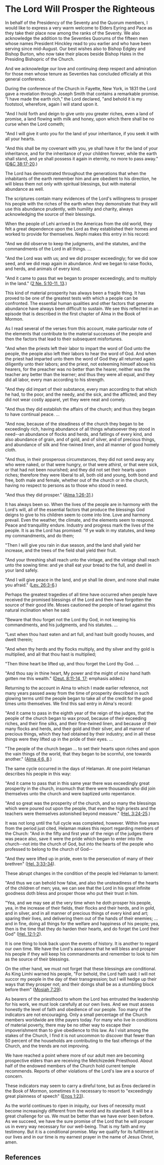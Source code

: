 # The Lord Will Prosper the Righteous

In behalf of the Presidency of the Seventy and the Quorum members, I would
like to express a very warm welcome to Elders Eyring and Pace as they take
their place now among the ranks of the Seventy. We also acknowledge the
addition to the Seventies Quorums of the fifteen men whose names President
Hinckley read to you earlier and who have been serving since mid-August. Our
best wishes also to Bishop Edgley and Bishop Burton, who now take their places
beside Bishop Hales in the Presiding Bishopric of the Church.

And we acknowledge our love and continuing deep respect and admiration for
those men whose tenure as Seventies has concluded officially at this general
conference.

During the conference of the Church in Fayette, New York, in 1831 the Lord
gave a revelation through Joseph Smith that contains a remarkable promise. "I
have made the earth rich," the Lord declared, "and behold it is my footstool,
wherefore, again I will stand upon it.

"And I hold forth and deign to give unto you greater riches, even a land of
promise, a land flowing with milk and honey, upon which there shall be no
curse when the Lord cometh;

"And I will give it unto you for the land of your inheritance, if you seek it
with all your hearts.

"And this shall be my covenant with you, ye shall have it for the land of your
inheritance, and for the inheritance of your children forever, while the earth
shall stand, and ye shall possess it again in eternity, no more to pass away."
([D&amp;C 38:17-20](/scriptures/dc-testament/dc/38.17-20?lang=eng#16).)

The Lord has demonstrated throughout the generations that when the inhabitants
of the earth remember him and are obedient to his direction, he will bless
them not only with spiritual blessings, but with material abundance as well.

The scriptures contain many evidences of the Lord's willingness to prosper his
people with the riches of the earth when they demonstrate that they will use
this abundance prudently, with humility and charity, always acknowledging the
source of their blessings.

When the people of Lehi arrived in the Americas from the old world, they felt
a great dependence upon the Lord as they established their homes and worked to
provide for themselves. Nephi makes this entry in his record:

"And we did observe to keep the judgments, and the statutes, and the
commandments of the Lord in all things. ...

"And the Lord was with us; and we did prosper exceedingly; for we did sow
seed, and we did reap again in abundance. And we began to raise flocks, and
herds, and animals of every kind.

"And it came to pass that we began to prosper exceedingly, and to multiply in
the land." ([2 Ne. 5:10-11, 13](/scriptures/bofm/2-ne/5.10-11,13?lang=eng#9).)

This kind of material prosperity has always been a fragile thing. It has
proved to be one of the greatest tests with which a people can be confronted.
The essential human qualities and other factors that generate abundance have
always been difficult to sustain. We see this reflected in an episode that is
described in the first chapter of Alma in the Book of Mormon.

As I read several of the verses from this account, make particular note of the
elements that contribute to the material successes of the people and then the
factors that lead to their subsequent misfortunes.

"And when the priests left their labor to impart the word of God unto the
people, the people also left their labors to hear the word of God. And when
the priest had imparted unto them the word of God they all returned again
diligently unto their labors; and the priest, not esteeming himself above his
hearers, for the preacher was no better than the hearer, neither was the
teacher any better than the learner; and thus they were all equal, and they
did all labor, every man according to his strength.

"And they did impart of their substance, every man according to that which he
had, to the poor, and the needy, and the sick, and the afflicted; and they did
not wear costly apparel, yet they were neat and comely.

"And thus they did establish the affairs of the church; and thus they began to
have continual peace. ...

"And now, because of the steadiness of the church they began to be exceedingly
rich, having abundance of all things whatsoever they stood in need--an
abundance of flocks and herds, and fatlings of every kind, and also abundance
of grain, and of gold, and of silver, and of precious things, and abundance of
silk and fine-twined linen, and all manner of good homely cloth.

"And thus, in their prosperous circumstances, they did not send away any who
were naked, or that were hungry, or that were athirst, or that were sick, or
that had not been nourished; and they did not set their hearts upon riches;
therefore they were liberal to all, both old and young, both bond and free,
both male and female, whether out of the church or in the church, having no
respect to persons as to those who stood in need.

"And thus they did prosper." ([Alma
1:26-31](/scriptures/bofm/alma/1.26-31?lang=eng#25).)

It has always been so. When the lives of the people are in harmony with the
Lord's will, all of the essential factors that produce the blessings God
deigns to give to his children seem to come into line. Love and harmony
prevail. Even the weather, the climate, and the elements seem to respond.
Peace and tranquillity endure. Industry and progress mark the lives of the
people. It is as the Lord has promised: "If ye walk in my statutes, and keep
my commandments, and do them;

"Then I will give you rain in due season, and the land shall yield her
increase, and the trees of the field shall yield their fruit.

"And your threshing shall reach unto the vintage, and the vintage shall reach
unto the sowing time: and ye shall eat your bread to the full, and dwell in
your land safely.

"And I will give peace in the land, and ye shall lie down, and none shall make
you afraid." ([Lev. 26:3-6](/scriptures/ot/lev/26.3-6?lang=eng#2).)

Perhaps the greatest tragedies of all time have occurred when people have
received the promised blessings of the Lord and then have forgotten the source
of their good life. Moses cautioned the people of Israel against this natural
inclination when he said:

"Beware that thou forget not the Lord thy God, in not keeping his
commandments, and his judgments, and his statutes. ...

"Lest when thou hast eaten and art full, and hast built goodly houses, and
dwelt therein;

"And when thy herds and thy flocks multiply, and thy silver and thy gold is
multiplied, and all that thou hast is multiplied;

"Then thine heart be lifted up, and thou forget the Lord thy God. ...

"And thou say in thine heart, My power and the might of _mine_ hand hath
gotten me this wealth." ([Deut. 8:11-14,
17](/scriptures/ot/deut/8.11-14,17?lang=eng#10); emphasis added.)

Returning to the account in Alma to which I made earlier reference, not many
years passed away from the time of prosperity described in such glowing terms
until the people began to take all of the credit for the good times unto
themselves. We find this sad entry in Alma's record:

"And it came to pass in the eighth year of the reign of the judges, that the
people of the church began to wax proud, because of their exceeding riches,
and their fine silks, and their fine-twined linen, and because of their many
flocks and herds, and their gold and their silver, and all manner of precious
things, which they had obtained by their industry; and in all these things
were they lifted up in the pride of their eyes. ...

"The people of the church began ... to set their hearts upon riches and upon the
vain things of the world, that they began to be scornful, one towards
another." ([Alma 4:6, 8](/scriptures/bofm/alma/4.6,8?lang=eng#5).)

The same cycle occurred in the days of Helaman. At one point Helaman describes
his people in this way:

"And it came to pass that in this same year there was exceedingly great
prosperity in the church, insomuch that there were thousands who did join
themselves unto the church and were baptized unto repentance.

"And so great was the prosperity of the church, and so many the blessings
which were poured out upon the people, that even the high priests and the
teachers were themselves astonished beyond measure." ([Hel.
3:24-25](/scriptures/bofm/hel/3.24-25?lang=eng#23).)

It was not long until the full cycle was completed, however. Within five years
from the period just cited, Helaman makes this report regarding members of the
Church: "And in the fifty and first year of the reign of the judges there was
peace also, save it were the pride which began to enter into the church--not
into the church of God, but into the hearts of the people who professed to
belong to the church of God--

"And they were lifted up in pride, even to the persecution of many of their
brethren" ([Hel. 3:33-34](/scriptures/bofm/hel/3.33-34?lang=eng#32)).

These abrupt changes in the condition of the people led Helaman to lament:

"And thus we can behold how false, and also the unsteadiness of the hearts of
the children of men; yea, we can see that the Lord in his great infinite
goodness doth bless and prosper those who put their trust in him.

"Yea, and we may see at the very time when he doth prosper his people, yea, in
the increase of their fields, their flocks and their herds, and in gold, and
in silver, and in all manner of precious things of every kind and art; sparing
their lives, and delivering them out of the hands of their enemies; ... and in
fine, doing all things for the welfare and happiness of his people; yea, then
is the time that they do harden their hearts, and do forget the Lord their
God" ([Hel. 12:1-2](/scriptures/bofm/hel/12.1-2?lang=eng#0)).

It is one thing to look back upon the events of history. It is another to
regard our own time. We have the Lord's assurance that he will bless and
prosper his people if they will keep his commandments and remember to look to
him as the source of their blessings.

On the other hand, we must not forget that these blessings are conditional. As
King Limhi warned his people, "For behold, the Lord hath said: I will not
succor my people in the day of their transgression; but I will hedge up their
ways that they prosper not; and their doings shall be as a stumbling block
before them" ([Mosiah 7:29](/scriptures/bofm/mosiah/7.29?lang=eng#28)).

As bearers of the priesthood to whom the Lord has entrusted the leadership for
his work, we must look carefully at our own lives. And we must assess honestly
the level of faith and obedience of our people. Too many of the indicators are
not encouraging. Only a small percentage of the Church members worldwide are
tithe payers today. For many who live in conditions of material poverty, there
may be no other way to escape their impoverishment than to give obedience to
this law. As I visit among the stakes of the Church, I find it is not uncommon
to discover that fewer than 50 percent of the households are contributing to
the fast offerings of the Church, and the trends are not improving.

We have reached a point where more of our adult men are becoming prospective
elders than are receiving the Melchizedek Priesthood. About half of the
endowed members of the Church hold current temple recommends. Reports of other
violations of the Lord's law are a source of concern.

These indicators may seem to carry a direful tone, but as Enos declared in the
Book of Mormon, sometimes it is necessary to resort to "exceedingly great
plainness of speech" ([Enos 1:23](/scriptures/bofm/enos/1.23?lang=eng#22)).

As the world continues to ripen in iniquity, our lives of necessity must
become increasingly different from the world and its standard. It will be a
great challenge for us. We must be better than we have ever been before. As we
succeed, we have the sure promise of the Lord that he will prosper us in every
way necessary for our well-being. That is my faith and my testimony. But it is
a conditional promise. May we qualify for its fulfillment in our lives and in
our time is my earnest prayer in the name of Jesus Christ, amen.

## References

